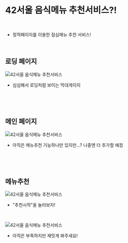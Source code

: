 # 42서울 음식메뉴 추천서비스?!

​    

- 정적페이지를 이용한 점심메뉴 추천 서비스!

​    

## 로딩 페이지

![42서울 음식메뉴 추천서비스](https://user-images.githubusercontent.com/86397600/236345171-b0d7bec1-aedc-4ba1-b59b-bf10f09f955a.png)

- 심심해서 로딩처럼 보이는 막대게이지

​    

​    

## 메인 페이지

![42서울 음식메뉴 추천서비스](https://user-images.githubusercontent.com/86397600/236345090-0b28ab04-9883-4c8a-98d3-881016fc0d55.png)

- 아직은 메뉴추천 기능하나만 있지만...? 나중엔 더 추가할 예정

​    

​    

## 메뉴추천

![42서울 음식메뉴 추천서비스](https://user-images.githubusercontent.com/86397600/236345269-b659bea9-3b55-476e-863f-e0374bc8ff45.png)

- "추천시작"을 눌러보자!

​    

![42서울 음식메뉴 추천서비스](https://user-images.githubusercontent.com/86397600/236345287-c925055f-64c5-45c5-9415-96387c51a6b6.png)

- 아직은 부족하지만 재밋게 봐주세요!
